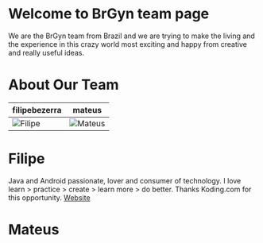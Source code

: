 Welcome to BrGyn team page
================

We are the BrGyn team from Brazil and we are trying to make the living and the experience in this crazy world most exciting and happy from creative and really useful ideas.

About Our Team
===========================

| filipebezerra | mateus
|--- | ---
|![Filipe](http://filipebezerra.github.io/img/team/1.jpg) | ![Mateus]()

Filipe
=======
Java and Android passionate, lover and consumer of technology. I love learn > practice > create > learn more > do better. Thanks Koding.com for this opportunity. [Website](http://filipebezerra.github.io/)

Mateus
=======
